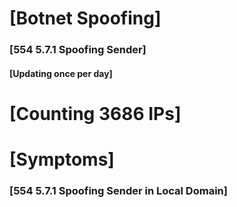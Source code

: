 # [Botnet Spoofing]
### [554 5.7.1 Spoofing Sender]
#### [Updating once per day]

# [Counting 3686 IPs]

# [Symptoms] 
###   [554 5.7.1 Spoofing Sender in Local Domain]
